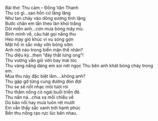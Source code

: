 Bài thơ: Thu cảm – Đồng Văn Thanh  
Thu có gì…sao hồn cứ lâng lâng  
Như tan chảy vào dòng sương tĩnh lặng  
Bước chân em lần theo làn khói trắng  
Dõi miền anh…cơn mưa bỏng mây mù.  
Bình minh về, câu hát gọi nắng thu  
Heo may gió khúc vi vu sóng gợn  
Mặt hồ in sắc mây vờn bóng sớm  
Anh nơi nào trong biển mặn thế nhân?  
Thu diệu kỳ…thẹn “đáy thắt lưng ong”!  
Thu vương vấn gió vờn bay mái tóc  
Thu vàng nắng dáng em soi nét ngọc 
Thu bên anh khát bỏng cháy trong em.  
Mùa thu này đặc biệt lắm….không anh?  
Thu gặp gỡ từng cung đường đón đợi  
Thu se sẽ nốt nhạc môi tươi rói  
Thu thắm nồng cỏ ngái buổi triền đê.  
Thu nấn ná…chia xa mỗi chiều về  
Dù bão nổi hay mưa tuôn rét mướt  
Em vẫn thấy sắc xanh trời hạnh phúc  
Bến thu nồng rạo rực lúc bên nhau.  
